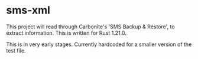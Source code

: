 # sms-xml

This project will read through Carbonite's 'SMS Backup & Restore', to extract information. This is written for Rust 1.21.0.

This is in very early stages. Currently hardcoded for a smaller version of the test file.
